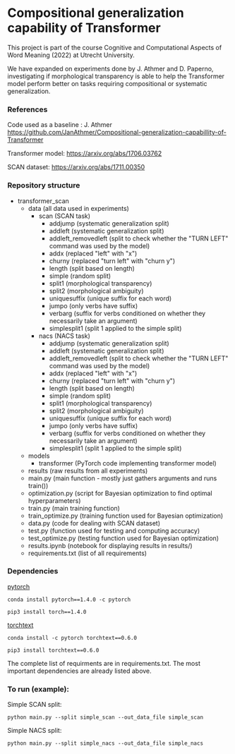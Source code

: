 # Compositional generalization capability of Transformer

This project is part of the course Cognitive and Computational Aspects of Word Meaning (2022) at Utrecht University.

We have expanded on experiments done by J. Athmer and D. Paperno, investigating if morphological transparency is able to help the Transformer model perform better on tasks requiring compositional or systematic generalization.


### References
Code used as a baseline : J. Athmer https://github.com/JanAthmer/Compositional-generalization-capabillity-of-Transformer

Transformer model: https://arxiv.org/abs/1706.03762

SCAN dataset: https://arxiv.org/abs/1711.00350

### Repository structure
* transformer_scan
  * data (all data used in experiments)
    * scan (SCAN task)
      * addjump 		(systematic generalization split)
      * addleft 		(systematic generalization split)
      * addleft_removedleft	(split to check whether the "TURN LEFT" command was used by the model)
      * addx			  (replaced "left" with "x")
      * churny			(replaced "turn left" with "churn y")
      * length			(split based on length)
      * simple 			(random split)
      * split1      (morphological transparency)
      * split2      (morphological ambiguity)
      * uniquesuffix (unique suffix for each word)
      * jumpo       (only verbs have suffix)
      * verbarg     (suffix for verbs conditioned on whether they necessarily take an argument)
      * simplesplit1 (split 1 applied to the simple split)
    * nacs (NACS task)
      * addjump 		(systematic generalization split)
      * addleft 		(systematic generalization split)
      * addleft_removedleft	(split to check whether the "TURN LEFT" command was used by the model)
      * addx			(replaced "left" with "x")
      * churny			(replaced "turn left" with "churn y")
      * length			(split based on length)
      * simple 			(random split)	
      * split1      (morphological transparency)
      * split2      (morphological ambiguity)
      * uniquesuffix (unique suffix for each word)
      * jumpo       (only verbs have suffix)
      * verbarg     (suffix for verbs conditioned on whether they necessarily take an argument)
      * simplesplit1 (split 1 applied to the simple split)
  * models
    * transformer (PyTorch code implementing transformer model)
  * results (raw results from all experiments)
  * main.py (main function - mostly just gathers arguments and runs train())
  * optimization.py (script for Bayesian optimization to find optimal hyperparameters)
  * train.py (main training function)
  * train_optimize.py (training function used for Bayesian optimization)
  * data.py (code for dealing with SCAN dataset)
  * test.py (function used for testing and computing accuracy)
  * test_optimize.py (testing function used for Bayesian optimization)
  * results.ipynb (notebook for displaying results in results/)
  * requirements.txt (list of all requirements)
  
### Dependencies
[pytorch](https://pytorch.org/)
```
conda install pytorch==1.4.0 -c pytorch
```
```
pip3 install torch==1.4.0
```
[torchtext](https://pytorch.org/text/)
```
conda install -c pytorch torchtext==0.6.0
```
```
pip3 install torchtext==0.6.0
```

The complete list of requirments are in requirements.txt. The most important dependencies are already listed above.

### To run (example):
Simple SCAN split:
```
python main.py --split simple_scan --out_data_file simple_scan
```

Simple NACS split:
```
python main.py --split simple_nacs --out_data_file simple_nacs
```
